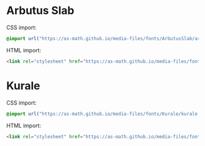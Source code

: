 # Arbutus Slab

CSS import:
```css
@import url("https://as-math.github.io/media-files/fonts/ArbutusSlab/arbutusSlab.css");
```

HTML import:
```html
<link rel="stylesheet" href="https://as-math.github.io/media-files/fonts/ArbutusSlab/arbutusSlab.css">
```

# Kurale

CSS import:
```css
@import url("https://as-math.github.io/media-files/fonts/Kurale/kurale.css");
```

HTML import:
```html
<link rel="stylesheet" href="https://as-math.github.io/media-files/fonts/Kurale/kurale.css">
```